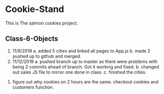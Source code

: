 # Cookie-Stand
This is The salmon cookies project.

## Class-6-Objects
1. 11/9/2019
    a. added 5 cities and linked all pages to App.js
    b. made 2 pushed up to github and merged. 
2. 11/12/2019
    a. pushed branch up to master as there were problems with being 2 commits ahead of branch. Got it working and fixed. 
    b. changed out sales JS file to mirror one done in class. 
    c. finished the cities.

<!-- TO DO'S -->
1. figure out why cookies on 2 hours are the same. checkout cookies and customers function. 